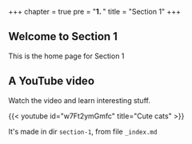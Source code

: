 +++
chapter = true
pre = "<b>1. </b>"
title = "Section 1"
+++

## Welcome to Section 1

This is the home page for Section 1

## A YouTube video

Watch the video and learn interesting stuff.

{{< youtube id="w7Ft2ymGmfc" title="Cute cats" >}}

It's made in dir `section-1`, from file `_index.md`
